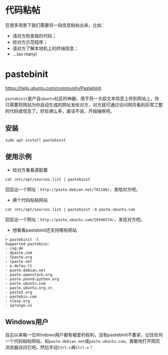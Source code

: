 # 代码粘帖
在很多场景下我们需要将一段信息粘帖出来，比如：
- 请对方检查我的代码；
- 给对方示范程序；
- 请对方了解本地机上的终端信息；
- ...(so many)

# pastebinit

https://help.ubuntu.com/community/Pastebinit

`pastebinit`是产自`ubuntu`社区的神器，用于将一大段文本信息上传到网站上，你只需要将网站为你自动生成的网址发给对方，对方就可通过访问网页看到灰常工整的代码或信息了。好处辣么多，废话不说，开始操练吧。

## 安装
```
sudo apt install pastebinit
```

## 使用示例
- 给对方看看源配置
```
cat /etc/apt/sources.list | pastebinit
```
回显出一个网址：`http://paste.debian.net/781180/`，发给对方吧。

- 换个代码帖粘网站
```
cat /etc/apt/sources.list | pastebinit -b paste.ubuntu.com
```

回显出一个网址：`http://paste.ubuntu.com/19346574/`，发给对方吧。

- 想看看pastebinit还支持哪些网站

```
> pastebinit -l
Supported pastebins:
- cxg.de
- dpaste.com
- fpaste.org
- lpaste.net
- p.defau.lt
- paste.debian.net
- paste.openstack.org
- paste.pound-python.org
- paste.ubuntu.com
- paste.ubuntu.org.cn
- paste2.org
- pastebin.com
- slexy.org
- sprunge.us
```
## Windows用户
自古以来每一位Windows用户都有被爱的权利，没有pastebinit不要紧，记住任何一个代码粘帖网站，如`paste.debian.net`或`paste.ubuntu.com`，勇敢地打开网页浏览器访问它吧。然后手动`Ctrl-c`再`Ctrl-v`！
